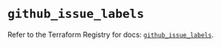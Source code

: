 # `github_issue_labels`

Refer to the Terraform Registry for docs: [`github_issue_labels`](https://registry.terraform.io/providers/integrations/github/6.0.0/docs/resources/issue_labels).
